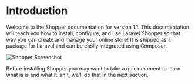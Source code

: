 # Introduction

Welcome to the Shopper documentation for version 1.1. This documentation will teach you how to install, configure, and use Laravel Shopper so that way you can create and manage your online store!
It is shipped as a package for Laravel and can be easily integrated using Composer.

![Shopper Screenshot](https://i.ibb.co/SxWLWn5/shopper-cover.png)

Before installing Shopper you may want to take a quick moment to learn what is is and what it isn't, we'll do that in the next section.
